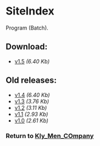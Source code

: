﻿# SiteIndex

Program (Batch).

## Download:

- [v1.5](http://klimaleksus.narod.ru/Files/SIBS5.bat) _(6.40 Kb)_

## Old releases:

- [v1.4](http://klimaleksus.narod.ru/Files/SIBS4.bat) _(6.40 Kb)_
- [v1.3](http://klimaleksus.narod.ru/Files/SIBS3.bat) _(3.76 Kb)_
- [v1.2](http://klimaleksus.narod.ru/Files/SIBS2.bat) _(3.11 Kb)_
- [v1.1](http://klimaleksus.narod.ru/Files/SIBS1.bat) _(2.93 Kb)_
- [v1.0](http://klimaleksus.narod.ru/Files/SIBS0.bat) _(2.61 Kb)_

### Return to [Kly_Men_COmpany](https://github.com/aleksusklim/Kly_Men_COmpany "GitHub: aleksusklim/Kly_Men_COmpany")
